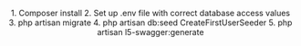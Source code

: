 <p align="center">
1. Composer install
2. Set up .env file with correct database access values
3. php artisan migrate
4. php artisan db:seed CreateFirstUserSeeder
5. php artisan l5-swagger:generate 
</p>


